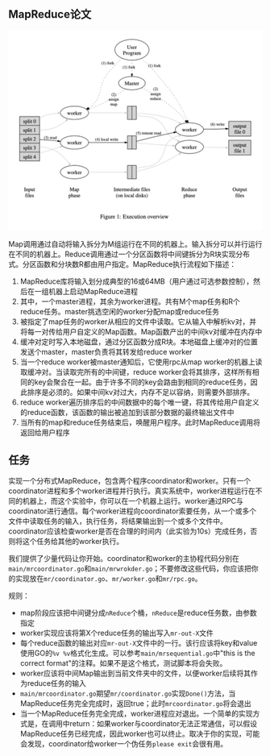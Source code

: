 ## MapReduce论文

![Execution overview](/source/images/mapreduce-execution.jpeg)

Map调用通过自动将输入拆分为M组运行在不同的机器上。输入拆分可以并行运行在不同的机器上。Reduce调用通过一个分区函数将中间键拆分为R块实现分布式。分区函数和分块数R都由用户指定。MapReduce执行流程如下描述：
1. MapReduce库将输入划分成典型的16或64MB（用户通过可选参数控制），然后在一组机器上启动MapReduce进程
2. 其中，一个master进程，其余为worker进程。共有M个map任务和R个reduce任务。master挑选空闲的worker分配map或reduce任务
3. 被指定了map任务的worker从相应的文件中读取。它从输入中解析kv对，并将每一对传给用户自定义的Map函数。Map函数产出的中间kv对缓冲在内存中
4. 缓冲对定时写入本地磁盘，通过分区函数分成R块。本地磁盘上缓冲对的位置发送个master，master负责将其转发给reduce worker
5. 当一个reduce worker被master通知后，它使用rpc从map worker的机器上读取缓冲对。当读取完所有的中间键，reduce worker会将其排序，这样所有相同的key会聚合在一起。由于许多不同的key会路由到相同的reduce任务，因此排序是必须的。如果中间kv对过大，内存不足以容纳，则需要外部排序。
6. reduce worker遍历排序后的中间数据中的每个唯一键，将其传给用户自定义的reduce函数，该函数的输出被追加到该部分数据的最终输出文件中
7. 当所有的map和reduce任务结束后，唤醒用户程序。此时MapReduce调用将返回给用户程序

## 任务

实现一个分布式MapReduce，包含两个程序coordinator和worker。只有一个coordinator进程和多个worker进程并行执行。真实系统中，worker进程运行在不同的机器上，而这个实验中，你可以在一个机器上运行。worker通过RPC与coordinator进行通信。每个worker进程向coordinator索要任务，从一个或多个文件中读取任务的输入，执行任务，将结果输出到一个或多个文件中。coordinator应该检查worker是否在合理的时间内（此实验为10s）完成任务，否则将这个任务给其他的worker执行。

我们提供了少量代码让你开始。coordinator和worker的主协程代码分别在`main/mrcoordinator.go`和`main/mrwrokder.go`；不要修改这些代码，你应该把你的实现放在`mr/coordinator.go`、`mr/worker.go`和`mr/rpc.go`。

规则：

- map阶段应该把中间键分成`nReduce`个桶，`nReduce`是reduce任务数，由参数指定
- worker实现应该将第X个reduce任务的输出写入`mr-out-X`文件
- 每个reduce函数的输出对应`mr-out-X`文件中的一行。该行应该将key和value使用GO的`%v %v`格式化生成。可以参考`main/mrsequential.go`中"this is the correct format"的注释。如果不是这个格式，测试脚本将会失败。
- worker应该将中间Map输出到当前文件夹中的文件，以便worker后续将其作为reduce任务的输入
- `main/mrcoordinator.go`期望`mr/coordinator.go`实现`Done()`方法，当MapReduce任务完全完成时，返回true；此时`mrcoordinator.go`将会退出
- 当一个MapReduce任务完全完成，worker进程应对退出。一个简单的实现方式是，在调用中return：如果worker与coordinator无法正常通信，可以假设MapReduce任务已经完成，因此worker也可以终止。取决于你的实现，可能会发现，coordinator给worker一个伪任务`please exit`会很有用。